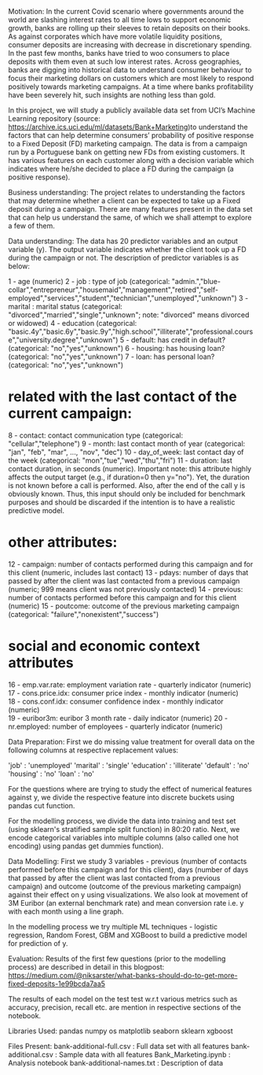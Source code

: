 Motivation: In the current Covid scenario where governments around the world are slashing interest rates to all time lows to support economic growth, banks are rolling up their sleeves to retain deposits on their books. As against corporates which have more volatile liquidity positions, consumer deposits are increasing with decrease in discretionary spending. In the past few months, banks have tried to woo consumers to place deposits with them even at such low interest rates.
Across geographies, banks are digging into historical data to understand consumer behaviour to focus their marketing dollars on customers which are most likely to respond positively towards marketing campaigns. At a time where banks profitability have been severely hit, such insights are nothing less than gold.


In this project, we will study a publicly available data set from UCI’s Machine Learning repository (source: https://archive.ics.uci.edu/ml/datasets/Bank+Marketing)to understand the factors that can help determine consumers’ probability of positive response to a Fixed Deposit (FD) marketing campaign. The data is from a campaign run by a Portuguese bank on getting new FDs from existing customers. It has various features on each customer along with a decision variable which indicates where he/she decided to place a FD during the campaign (a positive response).


Business understanding: The project relates to understanding the factors that may determine whether a client can be expected to take up a Fixed deposit during a campaign. There are many features present in the data set that can help us understand the same, of which we shall attempt to explore a few of them.

Data understanding: The data has 20 predictor variables and an output variable (y). The output variable indicates whether the client took up a FD during the campaign or not. The description of predictor variables is as below:

1 - age (numeric)
   2 - job : type of job (categorical: "admin.","blue-collar","entrepreneur","housemaid","management","retired","self-employed","services","student","technician","unemployed","unknown")
   3 - marital : marital status (categorical: "divorced","married","single","unknown"; note: "divorced" means divorced or widowed)
   4 - education (categorical: "basic.4y","basic.6y","basic.9y","high.school","illiterate","professional.course","university.degree","unknown")
   5 - default: has credit in default? (categorical: "no","yes","unknown")
   6 - housing: has housing loan? (categorical: "no","yes","unknown")
   7 - loan: has personal loan? (categorical: "no","yes","unknown")
   
   # related with the last contact of the current campaign:
   8 -	contact: contact communication type (categorical: "cellular","telephone") 
   9 - month: last contact month of year (categorical: "jan", "feb", "mar", ..., "nov", "dec")
  10 - day_of_week: last contact day of the week (categorical: "mon","tue","wed","thu","fri")
  11 - duration: last contact duration, in seconds (numeric). Important note:  this attribute highly affects the output target (e.g., if duration=0 then y="no"). Yet, the duration is not known before a call is performed. Also, after the end of the call y is obviously known. Thus, this input should only be included for benchmark purposes and should be discarded if the intention is to have a realistic predictive model.
   # other attributes:
  12 - campaign: number of contacts performed during this campaign and for this client (numeric, includes last contact)
  13 - pdays: number of days that passed by after the client was last contacted from a previous campaign (numeric; 999 means client was not previously contacted)
  14 - previous: number of contacts performed before this campaign and for this client (numeric)
  15 - poutcome: outcome of the previous marketing campaign (categorical: "failure","nonexistent","success")
   # social and economic context attributes
  16 - emp.var.rate: employment variation rate - quarterly indicator (numeric)
  17 - cons.price.idx: consumer price index - monthly indicator (numeric)     
  18 - cons.conf.idx: consumer confidence index - monthly indicator (numeric)     
  19 - euribor3m: euribor 3 month rate - daily indicator (numeric)
  20 - nr.employed: number of employees - quarterly indicator (numeric)


Data Preparation: First we do missing value treatment for overall data on the following columns at respective replacement values:

'job' : 'unemployed'
'marital' : 'single'
'education' : 'illiterate'
'default' : 'no'
'housing' : 'no'
'loan' : 'no'

For the questions where are trying to study the effect of numerical features against y, we divide the respective feature into discrete buckets using pandas cut function.

For the modelling process, we divide the data into training and test set (using sklearn's stratified sample split function) in 80:20 ratio. Next, we encode categorical variables into multiple columns (also called one hot encoding) using pandas get dummies function).


Data Modelling: First we study 3 variables - previous (number of contacts performed before this campaign and for this client), days (number of days that passed by after the client was last contacted from a previous campaign) and outcome (outcome of the previous marketing campaign) against their effect on y using visualizations. We also look at movement of 3M Euribor (an external benchmark rate) and mean conversion rate i.e. y with each month using a line graph.

In the modelling process we try multiple ML techniques - logistic regression, Random Forest, GBM and XGBoost to build a predictive model for prediction of y.


Evaluation: Results of the first few questions (prior to the modelling process) are described in detail in this blogpost: https://medium.com/@niksarster/what-banks-should-do-to-get-more-fixed-deposits-1e99bcda7aa5

The results of each model on the test test w.r.t various metrics such as accuracy, precision, recall etc. are mention in respective sections of the notebook.


Libraries Used:
pandas
numpy
os
matplotlib
seaborn
sklearn
xgboost


Files Present:
bank-additional-full.csv : Full data set with all features
bank-additional.csv : Sample data with all features
Bank_Marketing.ipynb : Analysis notebook
bank-additional-names.txt : Description of data








